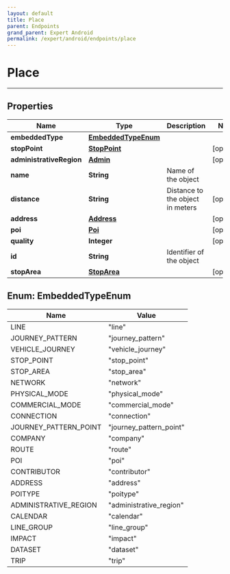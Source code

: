 ```yaml
---
layout: default
title: Place
parent: Endpoints
grand_parent: Expert Android
permalink: /expert/android/endpoints/place
---
```


# Place

---

## Properties

| Name | Type | Description | Notes
| ------------ | ------------- | ------------- | -------------
**embeddedType** | [**EmbeddedTypeEnum**](#EmbeddedTypeEnum) |  | 
**stopPoint** | [**StopPoint**](/navitia_sdk_docs/expert/android/endpoints/stop_point) |  |  [optional]
**administrativeRegion** | [**Admin**](/navitia_sdk_docs/expert/android/endpoints/admin) |  |  [optional]
**name** | **String** | Name of the object | 
**distance** | **String** | Distance to the object in meters |  [optional]
**address** | [**Address**](/navitia_sdk_docs/expert/android/endpoints/address) |  |  [optional]
**poi** | [**Poi**](/navitia_sdk_docs/expert/android/endpoints/poi) |  |  [optional]
**quality** | **Integer** |  |  [optional]
**id** | **String** | Identifier of the object | 
**stopArea** | [**StopArea**](/navitia_sdk_docs/expert/android/endpoints/stop_area) |  |  [optional]


<a name="EmbeddedTypeEnum"></a>
## Enum: EmbeddedTypeEnum
| Name | Value
| ---- | -----
LINE | &quot;line&quot;
JOURNEY_PATTERN | &quot;journey_pattern&quot;
VEHICLE_JOURNEY | &quot;vehicle_journey&quot;
STOP_POINT | &quot;stop_point&quot;
STOP_AREA | &quot;stop_area&quot;
NETWORK | &quot;network&quot;
PHYSICAL_MODE | &quot;physical_mode&quot;
COMMERCIAL_MODE | &quot;commercial_mode&quot;
CONNECTION | &quot;connection&quot;
JOURNEY_PATTERN_POINT | &quot;journey_pattern_point&quot;
COMPANY | &quot;company&quot;
ROUTE | &quot;route&quot;
POI | &quot;poi&quot;
CONTRIBUTOR | &quot;contributor&quot;
ADDRESS | &quot;address&quot;
POITYPE | &quot;poitype&quot;
ADMINISTRATIVE_REGION | &quot;administrative_region&quot;
CALENDAR | &quot;calendar&quot;
LINE_GROUP | &quot;line_group&quot;
IMPACT | &quot;impact&quot;
DATASET | &quot;dataset&quot;
TRIP | &quot;trip&quot;



